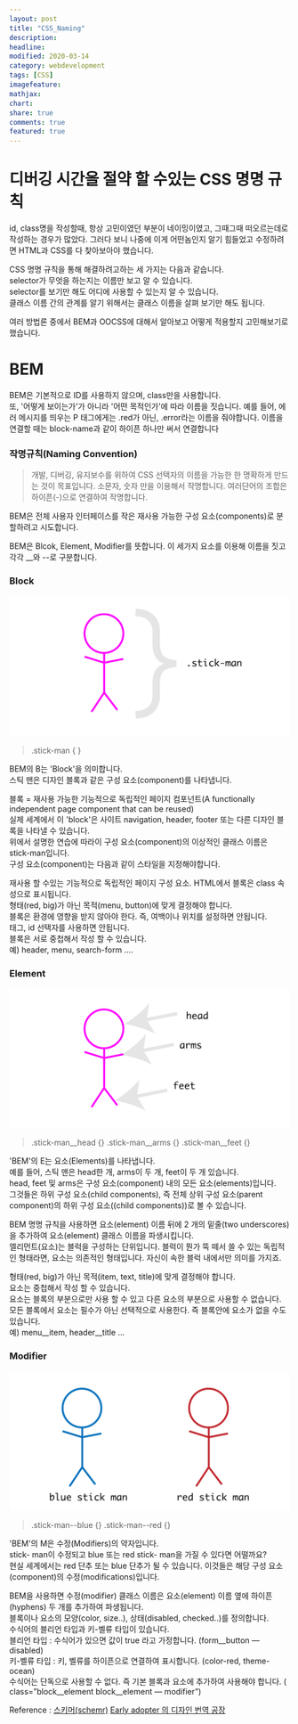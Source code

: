 ```yaml
---
layout: post
title: "CSS_Naming"
description:
headline:
modified: 2020-03-14
category: webdevelopment
tags: [CSS]
imagefeature:
mathjax:
chart:
share: true
comments: true
featured: true
---
```


# 디버깅 시간을 절약 할 수있는 CSS 명명 규칙

id, class명을 작성할때, 항상 고민이였던 부분이 네이밍이였고, 그때그때 떠오르는데로 작성하는 경우가 많았다. 그러다 보니 나중에 이게 어떤놈인지 알기 힘들었고 수정하려면 HTML과 CSS를 다 찾아보아야 했습니다.

CSS 명명 규칙을 통해 해결하려고하는 세 가지는 다음과 같습니다.  
selector가 무엇을 하는지는 이름만 보고 알 수 있습니다.   
selector를 보기만 해도 어디에 사용할 수 있는지 알 수 있습니다.  
클래스 이름 간의 관계를 알기 위해서는 클래스 이름을 살펴 보기만 해도 됩니다.  

여러 방법론 중에서 BEM과 OOCSS에 대해서 알아보고 어떻게 적용할지 고민해보기로 했습니다.

# BEM

BEM은 기본적으로 ID를 사용하지 않으며, class만을 사용합니다.  
또, '어떻게 보이는가'가 아니라 '어떤 목적인가'에 따라 이름을 짓습니다. 예를 들어, 에러 메시지를 띄우는 P 태그에게는 .red가 아닌, .error라는 이름을 줘야합니다.
이름을 연결할 때는 block-name과 같이 하이픈 하나만 써서 연결합니다

### 작명규칙(Naming Convention)

>개발, 디버깅, 유지보수를 위하여 CSS 선택자의 이름을 가능한 한 명확하게 만드는 것이 목표입니다.
>소문자, 숫자 만을 이용해서 작명합니다.
>여러단어의 조합은 하이픈(-)으로 연결하여 작명합니다.

BEM은 전체 사용자 인터페이스를 작은 재사용 가능한 구성 요소(components)로 분할하려고 시도합니다.

BEM은 <span class="orange">Blcok</span>, <span class="orange">Element</span>, <span class="orange">Modifier</span>를 뜻합니다. 이 세가지 요소를 이용해 이름을 짓고 각각 __와 --로 구분합니다. 



### Block

![image](https://github.com/lsh58/lsh58.github.io/blob/master/images/post/03.png?raw=true)

> .stick-man { }

BEM의 B는 'Block'을 의미합니다.  
스틱 맨은 디자인 블록과 같은 구성 요소(component)를 나타냅니다.

블록 = 재사용 가능한 기능적으로 독립적인 페이지 컴포넌트(A functionally independent page component that can be reused)  
실제 세계에서 이 'block'은 사이트 navigation, header, footer 또는 다른 디자인 블록을 나타낼 수 있습니다.  
위에서 설명한 연습에 따라이 구성 요소(component)의 이상적인 클래스 이름은 stick-man입니다.  
구성 요소(component)는 다음과 같이 스타일을 지정해야합니다.  

재사용 할 수있는 기능적으로 독립적인 페이지 구성 요소. HTML에서 블록은 class 속성으로 표시됩니다.  
형태(red, big)가 아닌 목적(menu, button)에 맞게 결정해야 합니다.  
블록은 환경에 영향을 받지 않아야 한다. 즉, 여백이나 위치를 설정하면 안됩니다.  
태그, id 선택자를 사용하면 안됩니다.  
블록은 서로 중첩해서 작성 할 수 있습니다.  
예) header, menu, search-form ….

### Element

![image](https://github.com/lsh58/lsh58.github.io/blob/master/images/post/04.png?raw=true)

>.stick-man__head {}
>.stick-man__arms {}
>.stick-man__feet {}

'BEM'의 E는 요소(Elements)를 나타냅니다.  
예를 들어, 스틱 맨은 head한 개, arms이 두 개, feet이 두 개 있습니다.  
head, feet 및 arms은 구성 요소(component) 내의 모든 요소(elements)입니다.  
그것들은 하위 구성 요소(child components), 즉 전체 상위 구성 요소(parent component)의 하위 구성 요소((child components))로 볼 수 있습니다.  

BEM 명명 규칙을 사용하면 요소(element) 이름 뒤에 2 개의 밑줄(two underscores)을 추가하여 요소(element) 클래스 이름을 파생시킵니다.  
엘리먼트(요소)는 블럭을 구성하는 단위입니다. 블럭이 뭔가 뚝 떼서 쓸 수 있는 독립적인 형태라면, 요소는 의존적인 형태입니다. 자신이 속한 블럭 내에서만 의미를 가지죠.  

형태(red, big)가 아닌 목적(item, text, title)에 맞게 결정해야 합니다.  
요소는 중첩해서 작성 할 수 있습니다.  
요소는 블록의 부분으로만 사용 할 수 있고 다른 요소의 부분으로 사용할 수 없습니다.  
모든 블록에서 요소는 필수가 아닌 선택적으로 사용한다. 즉 블록안에 요소가 없을 수도 있습니다.  
예) menu__item, header__title …

### Modifier

![image](https://github.com/lsh58/lsh58.github.io/blob/master/images/post/05.png?raw=true)

>.stick-man--blue {}
>.stick-man--red {}

'BEM'의 M은 수정(Modifiers)의 약자입니다.  
stick- man이 수정되고 blue 또는 red stick- man을 가질 수 있다면 어떨까요?  
현실 세계에서는 red 단추 또는 blue 단추가 될 수 있습니다. 이것들은 해당 구성 요소(component)의 수정(modifications)입니다.  

BEM을 사용하면 수정(modifier) 클래스 이름은 요소(element) 이름 옆에 하이픈(hyphens) 두 개를 추가하여 파생됩니다.  
블록이나 요소의 모양(color, size..), 상태(disabled, checked..)를 정의합니다.  
수식어의 블리언 타입과 키-벨류 타입이 있습니다.  
블리언 타입 : 수식어가 있으면 값이 true 라고 가정합니다. (form__button — disabled)  
키-벨류 타입 : 키, 벨류를 하이픈으로 연결하여 표시합니다. (color-red, theme-ocean)  
수식어는 단독으로 사용할 수 없다. 즉 기본 블록과 요소에 추가하여 사용해야 합니다. ( class=”block__element block__element — modifier”)






Reference : [스키머(schemr)](https://medium.com/witinweb/css-%EB%B0%A9%EB%B2%95%EB%A1%A0-1-bem-block-element-modifier-1c03034e65a1)
[Early adopter 의 디자인 번역 공장](https://www.vobour.com/-css-%EB%94%94%EB%B2%84%EA%B9%85-%EC%8B%9C%EA%B0%84%EC%9D%84-%EC%A0%88%EC%95%BD-%ED%95%A0-%EC%88%98%EC%9E%88%EB%8A%94-css-%EB%AA%85%EB%AA%85-%EA%B7%9C%EC%B9%99)